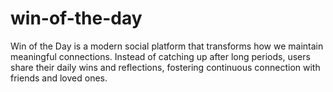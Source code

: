 # win-of-the-day
Win of the Day is a modern social platform that transforms how we maintain meaningful connections. Instead of catching up after long periods, users share their daily wins and reflections, fostering continuous connection with friends and loved ones.
